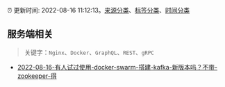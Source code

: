 :alarm_clock: 更新时间: 2022-08-16 11:12:13。[来源分类](../README.md)、[标签分类](../TAGS.md)、[时间分类](../TIMELINE.md)

## 服务端相关


> 关键字：`Nginx`、`Docker`、`GraphQL`、`REST`、`gRPC`



- [2022-08-16-有人试过使用-docker-swarm-搭建-kafka-新版本吗？不带-zookeeper-得](https://www.v2ex.com/t/873250) 
